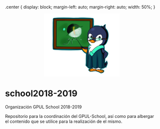 .center {
    display: block;
    margin-left: auto;
    margin-right: auto;
    width: 50%;
}

<img src="images/Pingu_gpul_PIZARRA.png" width="250" height="208" style="display:block;margin:0 auto 0 auto;">

# school2018-2019
Organización GPUL School 2018-2019

Repositorio para la coordinación del GPUL-School, así como para albergar el contenido que se utilice para la realización de el mismo.
